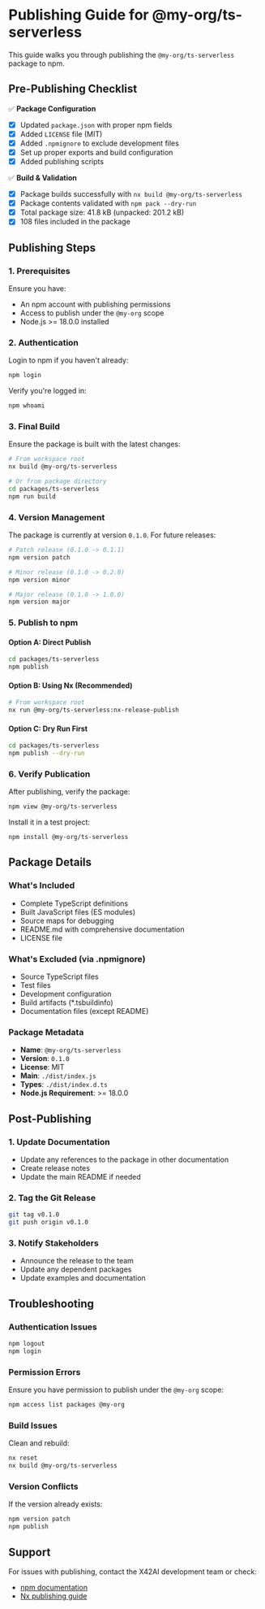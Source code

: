 # Publishing Guide for @my-org/ts-serverless

This guide walks you through publishing the `@my-org/ts-serverless` package to npm.

## Pre-Publishing Checklist

✅ **Package Configuration**

- [x] Updated `package.json` with proper npm fields
- [x] Added `LICENSE` file (MIT)
- [x] Added `.npmignore` to exclude development files
- [x] Set up proper exports and build configuration
- [x] Added publishing scripts

✅ **Build & Validation**

- [x] Package builds successfully with `nx build @my-org/ts-serverless`
- [x] Package contents validated with `npm pack --dry-run`
- [x] Total package size: 41.8 kB (unpacked: 201.2 kB)
- [x] 108 files included in the package

## Publishing Steps

### 1. Prerequisites

Ensure you have:

- An npm account with publishing permissions
- Access to publish under the `@my-org` scope
- Node.js >= 18.0.0 installed

### 2. Authentication

Login to npm if you haven't already:

```bash
npm login
```

Verify you're logged in:

```bash
npm whoami
```

### 3. Final Build

Ensure the package is built with the latest changes:

```bash
# From workspace root
nx build @my-org/ts-serverless

# Or from package directory
cd packages/ts-serverless
npm run build
```

### 4. Version Management

The package is currently at version `0.1.0`. For future releases:

```bash
# Patch release (0.1.0 -> 0.1.1)
npm version patch

# Minor release (0.1.0 -> 0.2.0)
npm version minor

# Major release (0.1.0 -> 1.0.0)
npm version major
```

### 5. Publish to npm

#### Option A: Direct Publish

```bash
cd packages/ts-serverless
npm publish
```

#### Option B: Using Nx (Recommended)

```bash
# From workspace root
nx run @my-org/ts-serverless:nx-release-publish
```

#### Option C: Dry Run First

```bash
cd packages/ts-serverless
npm publish --dry-run
```

### 6. Verify Publication

After publishing, verify the package:

```bash
npm view @my-org/ts-serverless
```

Install it in a test project:

```bash
npm install @my-org/ts-serverless
```

## Package Details

### What's Included

- Complete TypeScript definitions
- Built JavaScript files (ES modules)
- Source maps for debugging
- README.md with comprehensive documentation
- LICENSE file

### What's Excluded (via .npmignore)

- Source TypeScript files
- Test files
- Development configuration
- Build artifacts (\*.tsbuildinfo)
- Documentation files (except README)

### Package Metadata

- **Name**: `@my-org/ts-serverless`
- **Version**: `0.1.0`
- **License**: MIT
- **Main**: `./dist/index.js`
- **Types**: `./dist/index.d.ts`
- **Node.js Requirement**: >= 18.0.0

## Post-Publishing

### 1. Update Documentation

- Update any references to the package in other documentation
- Create release notes
- Update the main README if needed

### 2. Tag the Git Release

```bash
git tag v0.1.0
git push origin v0.1.0
```

### 3. Notify Stakeholders

- Announce the release to the team
- Update any dependent packages
- Update examples and documentation

## Troubleshooting

### Authentication Issues

```bash
npm logout
npm login
```

### Permission Errors

Ensure you have permission to publish under the `@my-org` scope:

```bash
npm access list packages @my-org
```

### Build Issues

Clean and rebuild:

```bash
nx reset
nx build @my-org/ts-serverless
```

### Version Conflicts

If the version already exists:

```bash
npm version patch
npm publish
```

## Support

For issues with publishing, contact the X42AI development team or check:

- [npm documentation](https://docs.npmjs.com/)
- [Nx publishing guide](https://nx.dev/recipes/nx-release/publish-libraries)
